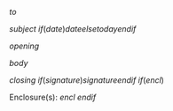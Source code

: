 



$to$

$subject$	    $if(date)$$date$$else$$today$$endif$

$opening$

$body$

$closing$
$if(signature)$$signature$$endif$
$if(encl)$

Enclosure(s):
$encl$
$endif$
